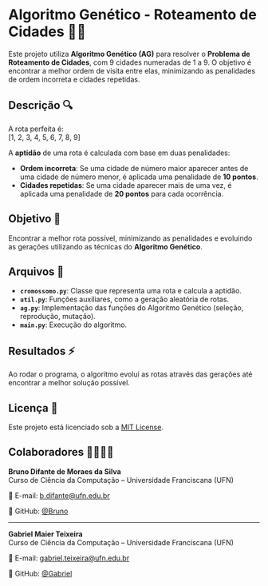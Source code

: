 # Algoritmo Genético - Roteamento de Cidades 🚗💨

Este projeto utiliza **Algoritmo Genético (AG)** para resolver o **Problema de Roteamento de Cidades**, com 9 cidades numeradas de 1 a 9. O objetivo é encontrar a melhor ordem de visita entre elas, minimizando as penalidades de ordem incorreta e cidades repetidas.

## Descrição 🔍

A rota perfeita é:  
[1, 2, 3, 4, 5, 6, 7, 8, 9]


A **aptidão** de uma rota é calculada com base em duas penalidades:

- **Ordem incorreta**: Se uma cidade de número maior aparecer antes de uma cidade de número menor, é aplicada uma penalidade de **10 pontos**.
- **Cidades repetidas**: Se uma cidade aparecer mais de uma vez, é aplicada uma penalidade de **20 pontos** para cada ocorrência.

## Objetivo 🎯

Encontrar a melhor rota possível, minimizando as penalidades e evoluindo as gerações utilizando as técnicas do **Algoritmo Genético**.

## Arquivos 📂

- **`cromossomo.py`**: Classe que representa uma rota e calcula a aptidão.
- **`util.py`**: Funções auxiliares, como a geração aleatória de rotas.
- **`ag.py`**: Implementação das funções do Algoritmo Genético (seleção, reprodução, mutação).
- **`main.py`**: Execução do algoritmo.

## Resultados ⚡

Ao rodar o programa, o algoritmo evolui as rotas através das gerações até encontrar a melhor solução possível.

## Licença 📜

Este projeto está licenciado sob a [MIT License](LICENSE).

## Colaboradores 👨‍💻👨‍💻

**Bruno Difante de Moraes da Silva**  
Curso de Ciência da Computação – Universidade Franciscana (UFN)

📧 E-mail: b.difante@ufn.edu.br

🔗 GitHub: [@Bruno](https://github.com/bouulzzz) 

---

**Gabriel Maier Teixeira**  
Curso de Ciência da Computação – Universidade Franciscana (UFN)

📧 E-mail: gabriel.teixeira@ufn.edu.br 

🔗 GitHub: [@Gabriel](https://github.com/Teizinn) 


